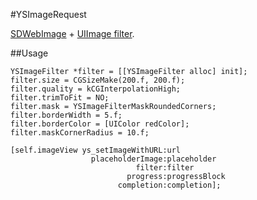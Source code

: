 #YSImageRequest

[SDWebImage](https://github.com/rs/SDWebImage) + [UIImage filter](https://github.com/yusuga/YSImageFilter).

##Usage

```
YSImageFilter *filter = [[YSImageFilter alloc] init];
filter.size = CGSizeMake(200.f, 200.f);
filter.quality = kCGInterpolationHigh;
filter.trimToFit = NO;
filter.mask = YSImageFilterMaskRoundedCorners;
filter.borderWidth = 5.f;
filter.borderColor = [UIColor redColor];
filter.maskCornerRadius = 10.f;
    
[self.imageView ys_setImageWithURL:url
                  placeholderImage:placeholder
                            filter:filter
                          progress:progressBlock
                        completion:completion];
```